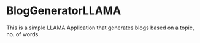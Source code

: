# BlogGeneratorLLAMA
This is a simple LLAMA Application that generates blogs based on a topic, no. of words.

